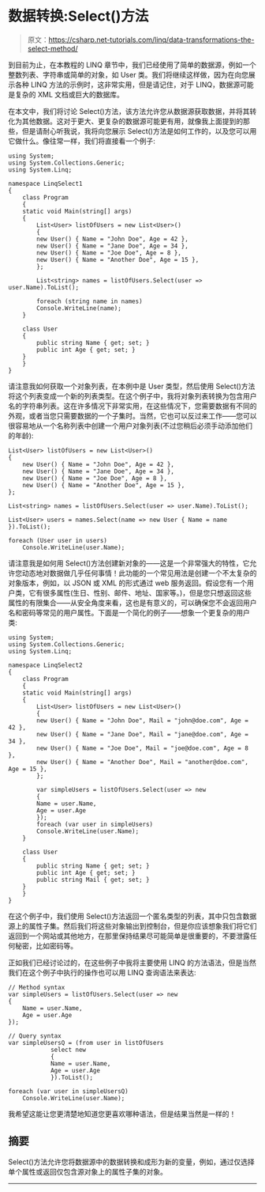 # 数据转换:Select()方法

> 原文：<https://csharp.net-tutorials.com/linq/data-transformations-the-select-method/>

到目前为止，在本教程的 LINQ 章节中，我们已经使用了简单的数据源，例如一个整数列表、字符串或简单的对象，如 User 类。我们将继续这样做，因为在向您展示各种 LINQ 方法的示例时，这非常实用，但是请记住，对于 LINQ，数据源可能是复杂的 XML 文档或巨大的数据库。

在本文中，我们将讨论 Select()方法，该方法允许您从数据源获取数据，并将其转化为其他数据。这对于更大、更复杂的数据源可能更有用，就像我上面提到的那些，但是请耐心听我说，我将向您展示 Select()方法是如何工作的，以及您可以用它做什么。像往常一样，我们将直接看一个例子:

```
using System;  
using System.Collections.Generic;  
using System.Linq;  

namespace LinqSelect1  
{  
    class Program  
    {  
    static void Main(string[] args)  
    {  
        List<User> listOfUsers = new List<User>()  
        {  
        new User() { Name = "John Doe", Age = 42 },  
        new User() { Name = "Jane Doe", Age = 34 },  
        new User() { Name = "Joe Doe", Age = 8 },  
        new User() { Name = "Another Doe", Age = 15 },  
        };  

        List<string> names = listOfUsers.Select(user => user.Name).ToList();  

        foreach (string name in names)  
        Console.WriteLine(name);  
    }  

    class User  
    {  
        public string Name { get; set; }  
        public int Age { get; set; }  
    }  
    }  
}
```

请注意我如何获取一个对象列表，在本例中是 User 类型，然后使用 Select()方法将这个列表变成一个新的列表类型。在这个例子中，我将对象列表转换为包含用户名的字符串列表。这在许多情况下非常实用，在这些情况下，您需要数据有不同的外观，或者当您只需要数据的一个子集时。当然，它也可以反过来工作——您可以很容易地从一个名称列表中创建一个用户对象列表(不过您稍后必须手动添加他们的年龄):

```
List<User> listOfUsers = new List<User>()
{
    new User() { Name = "John Doe", Age = 42 },
    new User() { Name = "Jane Doe", Age = 34 },
    new User() { Name = "Joe Doe", Age = 8 },
    new User() { Name = "Another Doe", Age = 15 },
};

List<string> names = listOfUsers.Select(user => user.Name).ToList();

List<User> users = names.Select(name => new User { Name = name }).ToList();

foreach (User user in users)
    Console.WriteLine(user.Name);
```

请注意我是如何用 Select()方法创建新对象的——这是一个非常强大的特性，它允许您动态地对数据做几乎任何事情！此功能的一个常见用法是创建一个不太复杂的对象版本，例如，以 JSON 或 XML 的形式通过 web 服务返回。假设您有一个用户类，它有很多属性(生日、性别、邮件、地址、国家等。)，但是您只想返回这些属性的有限集合——从安全角度来看，这也是有意义的，可以确保您不会返回用户名和密码等常见的用户属性。下面是一个简化的例子——想象一个更复杂的用户类:

<input type="hidden" name="IL_IN_ARTICLE">

```
using System;
using System.Collections.Generic;
using System.Linq;

namespace LinqSelect2
{
    class Program
    {
    static void Main(string[] args)
    {
        List<User> listOfUsers = new List<User>()
        {
        new User() { Name = "John Doe", Mail = "john@doe.com", Age = 42 },
        new User() { Name = "Jane Doe", Mail = "jane@doe.com", Age = 34 },
        new User() { Name = "Joe Doe", Mail = "joe@doe.com", Age = 8 },
        new User() { Name = "Another Doe", Mail = "another@doe.com", Age = 15 },
        };

        var simpleUsers = listOfUsers.Select(user => new
        {
        Name = user.Name,
        Age = user.Age
        });
        foreach (var user in simpleUsers)
        Console.WriteLine(user.Name);
    }

    class User
    {
        public string Name { get; set; }
        public int Age { get; set; }
        public string Mail { get; set; }
    }
    }
}
```

在这个例子中，我们使用 Select()方法返回一个匿名类型的列表，其中只包含数据源上的属性子集。然后我们将这些对象输出到控制台，但是你应该想象我们将它们返回到一个网站或其他地方，在那里保持结果尽可能简单是很重要的，不要泄露任何秘密，比如密码等。

正如我们已经讨论过的，在这些例子中我将主要使用 LINQ 的方法语法，但是当然我们在这个例子中执行的操作也可以用 LINQ 查询语法来表达:

```
// Method syntax
var simpleUsers = listOfUsers.Select(user => new
{
    Name = user.Name,
    Age = user.Age
});

// Query syntax
var simpleUsersQ = (from user in listOfUsers
            select new
            {
            Name = user.Name,
            Age = user.Age
            }).ToList();

foreach (var user in simpleUsersQ)
    Console.WriteLine(user.Name);
```

我希望这能让您更清楚地知道您更喜欢哪种语法，但是结果当然是一样的！

## 摘要

Select()方法允许您将数据源中的数据转换和成形为新的变量，例如，通过仅选择单个属性或返回仅包含源对象上的属性子集的对象。

* * *